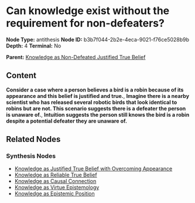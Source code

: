 # Can knowledge exist without the requirement for non-defeaters?

**Node Type:** antithesis
**Node ID:** b3b7f044-2b2e-4eca-9021-f76ce5028b9b
**Depth:** 4
**Terminal:** No

**Parent:** [Knowledge as Non-Defeated Justified True Belief](knowledge-as-non-defeated-justified-true-belief-synthesis-0e688368-6d5a-4b3e-9f38-bfeb8f3fce6a.md)

## Content

**Consider a case where a person believes a bird is a robin because of its appearance and this belief is justified and true.**, **Imagine there is a nearby scientist who has released several robotic birds that look identical to robins but are not. This scenario suggests there is a defeater the person is unaware of.**, **Intuition suggests the person still knows the bird is a robin despite a potential defeater they are unaware of.**

## Related Nodes

### Synthesis Nodes

- [Knowledge as Justified True Belief with Overcoming Appearance](knowledge-as-justified-true-belief-with-overcoming-appearance-synthesis-a7c6a46c-e6b6-4316-ad7f-c7d1095fb1cb.md)
- [Knowledge as Reliable True Belief](knowledge-as-reliable-true-belief-synthesis-6d3db476-0236-4e8e-b443-97fe4983c250.md)
- [Knowledge as Causal Connection](knowledge-as-causal-connection-synthesis-52e1381b-6ffe-480b-a1b8-41f742b7a2ca.md)
- [Knowledge as Virtue Epistemology](knowledge-as-virtue-epistemology-synthesis-a13798d2-de16-418d-bcf8-0904f211e1d1.md)
- [Knowledge as Epistemic Position](knowledge-as-epistemic-position-synthesis-e56d84ad-9ef8-4695-90a3-4fc90d0f220b.md)
